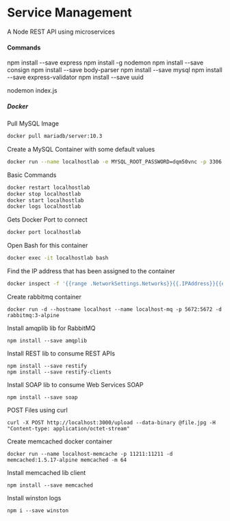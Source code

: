 # Service Management 

A Node REST API using microservices

#### Commands

npm install --save express
npm install -g nodemon
npm install --save consign
npm install --save body-parser
npm install --save mysql
npm install --save express-validator
npm install --save uuid

nodemon index.js

##### Docker

Pull MySQL Image
```bash
docker pull mariadb/server:10.3
```

Create a MySQL Container with some default values
```bash
docker run --name localhostlab -e MYSQL_ROOT_PASSWORD=dqm50vnc -p 3306:3306 -d mariadb/server:10.3
```

Basic Commands
```bash
docker restart localhostlab
docker stop localhostlab
docker start localhostlab
docker logs localhostlab
```

Gets Docker Port to connect
```bash
docker port localhostlab
```

Open Bash for this container
```bash
docker exec -it localhostlab bash
```

Find the IP address that has been assigned to the container
```bash
docker inspect -f '{{range .NetworkSettings.Networks}}{{.IPAddress}}{{end}}' localhostlab
```

Create rabbitmq container
```
docker run -d --hostname localhost --name localhost-mq -p 5672:5672 -d rabbitmq:3-alpine
```

Install amqplib lib for RabbitMQ
```
npm install --save amqplib
```

Install REST lib to consume REST APIs
```
npm install --save restify
npm install --save restify-clients 
```

Install SOAP lib to consume Web Services SOAP
```
npm install --save soap
```

POST Files using curl
```
curl -X POST http://localhost:3000/upload --data-binary @file.jpg -H "Content-type: application/octet-stream"
```

Create memcached docker container
```
docker run --name localhost-memcache -p 11211:11211 -d memcached:1.5.17-alpine memcached -m 64
```

Install memcached lib client
```
npm install --save memcached
```

Install winston logs
```
npm i --save winston
```